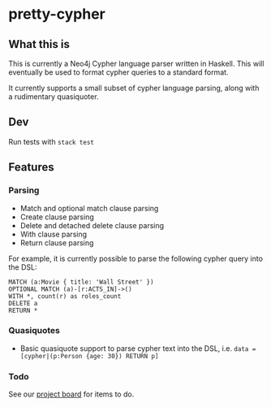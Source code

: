 # pretty-cypher

## What this is

This is currently a Neo4j Cypher language parser written in Haskell. This will eventually be used to format cypher queries to a standard format.

It currently supports a small subset of cypher language parsing, along with a rudimentary quasiquoter.

## Dev

Run tests with `stack test`

## Features 

### Parsing

* Match and optional match clause parsing
* Create clause parsing
* Delete and detached delete clause parsing
* With clause parsing
* Return clause parsing

For example, it is currently possible to parse the following cypher query into the DSL:

```cypher
MATCH (a:Movie { title: 'Wall Street' })
OPTIONAL MATCH (a)-[r:ACTS_IN]->()
WITH *, count(r) as roles_count
DELETE a
RETURN *
```

### Quasiquotes

* Basic quasiquote support to parse cypher text into the DSL, i.e. `data = [cypher|(p:Person {age: 30}) RETURN p]`

### Todo

See our [project board](https://github.com/users/EdAllonby/projects/2) for items to do.
